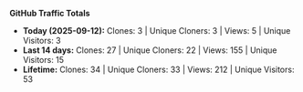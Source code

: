 
**GitHub Traffic Totals**

- **Today (2025-09-12):** Clones: 3 | Unique Cloners: 3 | Views: 5 | Unique Visitors: 3
- **Last 14 days:** Clones: 27 | Unique Cloners: 22 | Views: 155 | Unique Visitors: 15
- **Lifetime:** Clones: 34 | Unique Cloners: 33 | Views: 212 | Unique Visitors: 53
